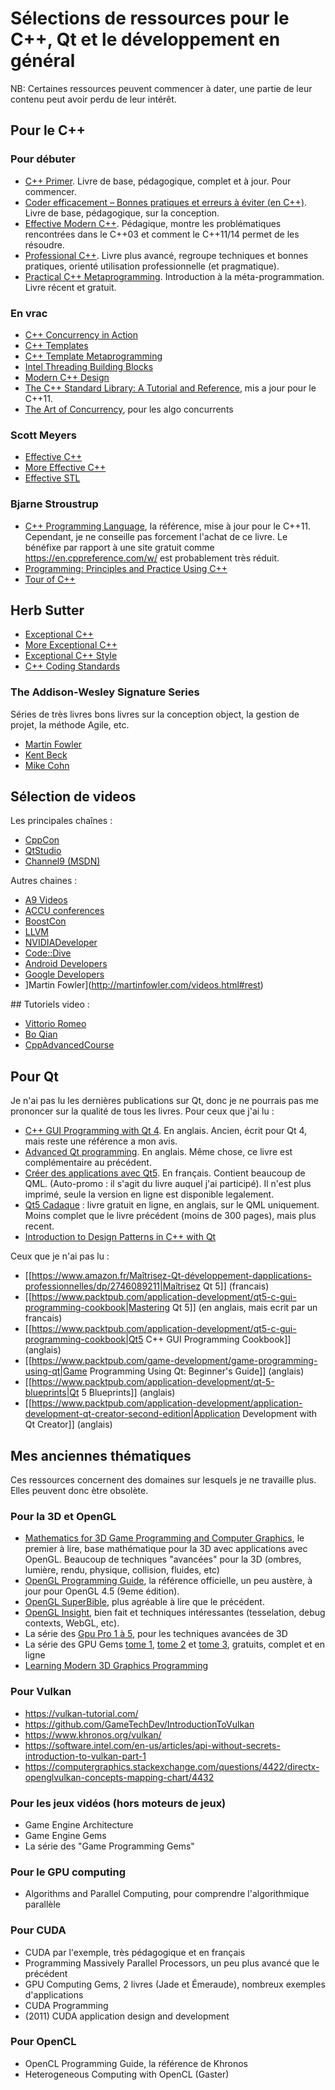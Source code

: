
# Sélections de ressources pour le C++, Qt et le développement en général

NB: Certaines ressources peuvent commencer à dater, une partie de leur contenu peut avoir perdu de leur intérêt.

## Pour le C++

### Pour débuter

  * [C++ Primer](http://www.pearsonhighered.com/educator/product/C-Primer/9780321714114.page). Livre de base, pédagogique, complet et à jour. Pour commencer.
  * [Coder efficacement – Bonnes pratiques et erreurs à éviter (en C++)](http://www.d-booker.fr/programmation-et-langage/157-coder-efficacement.html). Livre de base, pédagogique, sur la conception.
  * [Effective Modern C++](http://shop.oreilly.com/product/0636920033707.do?cmp=af-code-books-video-product_cj_0636920033707_7708709). Pédagique, montre les problématiques rencontrées dans le C++03 et comment le C++11/14 permet de les résoudre.
  * [Professional C++](http://eu.wiley.com/WileyCDA/WileyTitle/productCd-1118858050.html). Livre plus avancé, regroupe techniques et bonnes pratiques, orienté utilisation professionnelle (et pragmatique).
  * [Practical C++ Metaprogramming](http://www.oreilly.com/programming/free/files/practical-c-plus-plus-metaprogramming.pdf). Introduction à la méta-programmation. Livre récent et gratuit.

### En vrac

  * [C++ Concurrency in Action](http://www.manning.com/williams/)
  * [C++ Templates](http://www.pearsonhighered.com/educator/product/C-Templates-The-Complete-Guide/9780201734843.page)
  * [C++ Template Metaprogramming](http://www.pearsonhighered.com/educator/product/C-Template-Metaprogramming-Concepts-Tools-and-Techniques-from-Boost-and-Beyond/9780321227256.page)
  * [Intel Threading Building Blocks](http://shop.oreilly.com/product/9780596514808.do)
  * [Modern C++ Design](http://www.pearsonhighered.com/educator/product/Modern-C-Design-Generic-Programming-and-Design-Patterns-Applied/9780201704310.page)
  * [The C++ Standard Library: A Tutorial and Reference](http://www.amazon.com/The-Standard-Library-Tutorial-Reference/dp/0321623215), mis a jour pour le C++11.
  * [The Art of Concurrency](http://www.amazon.com/The-Art-Concurrency-Parallel-Applications/dp/0596521537), pour les algo concurrents

### Scott Meyers
 
  * [Effective C++](http://www.pearsonhighered.com/educator/product/Effective-C-55-Specific-Ways-to-Improve-Your-Programs-and-Designs/9780321334879.page)
  * [More Effective C++](http://www.pearsonhighered.com/educator/product/More-Effective-C-35-New-Ways-to-Improve-Your-Programs-and-Designs/9780201633719.page)
  * [Effective STL](http://www.pearsonhighered.com/educator/product/Effective-STL-50-Specific-Ways-to-Improve-Your-Use-of-the-Standard-Template-Library/9780201749625.page)

### Bjarne Stroustrup

  * [C++ Programming Language](http://www.pearsonhighered.com/educator/product/C-Programming-Language-hardcover-The/9780321958327.page), la référence, mise à jour pour le C++11. Cependant, je ne conseille pas forcement l'achat de ce livre. Le bénéfixe par rapport à une site gratuit comme https://en.cppreference.com/w/ est probablement très réduit.
  * [Programming: Principles and Practice Using C++](http://www.pearsonhighered.com/educator/product/Programming-Principles-and-Practice-Using-C/9780321992789.page)
  * [Tour of C++](http://www.pearsonhighered.com/educator/product/Tour-of-C-A/9780321958310.page)

## Herb Sutter

  * [Exceptional C++](http://www.pearsonhighered.com/educator/product/Exceptional-C-47-Engineering-Puzzles-Programming-Problems-and-Solutions/9780201615623.page)
  * [More Exceptional C++](http://www.pearsonhighered.com/educator/product/More-Exceptional-C-40-New-Engineering-Puzzles-Programming-Problems-and-Solutions/9780201704341.page)
  * [Exceptional C++ Style](http://www.pearsonhighered.com/educator/product/Exceptional-C-Style-40-New-Engineering-Puzzles-Programming-Problems-and-Solutions/9780201760422.page)
  * [C++ Coding Standards](http://www.pearsonhighered.com/educator/product/C-Coding-Standards-101-Rules-Guidelines-and-Best-Practices/9780321113580.page)

### The Addison-Wesley Signature Series

Séries de très livres bons livres sur la conception object, la gestion de projet, la méthode Agile, etc.

- [Martin Fowler](http://www.informit.com/imprint/series_detail.aspx?st=61419)
- [Kent Beck](http://www.informit.com/imprint/series_detail.aspx?ser=4266306)
- [Mike Cohn](http://www.informit.com/imprint/series_detail.aspx?ser=4255380)

## Sélection de videos

Les principales chaînes :

  * [CppCon](https://www.youtube.com/channel/UCMlGfpWw-RUdWX_JbLCukXg)
  * [QtStudio](https://www.youtube.com/channel/UCsyT1C1M-QoHQREjsixgayQ)
  * [Channel9 (MSDN)](https://channel9.msdn.com/Tags/c++)

Autres chaines :

  * [A9 Videos](https://www.youtube.com/channel/UCYEYhkwzNWRsUkTCpTmChCg)
  * [ACCU conferences](https://www.youtube.com/channel/UCJhay24LTpO1s4bIZxuIqKw/featured)
  * [BoostCon](https://www.youtube.com/channel/UC5e__RG9K3cHrPotPABnrwg)
  * [LLVM](https://www.youtube.com/channel/UCv2_41bSAa5Y_8BacJUZfjQ)
  * [NVIDIADeveloper](https://www.youtube.com/channel/UCBHcMCGaiJhv-ESTcWGJPcw)
  * [Code::Dive](http://codedive.pl/en/previous-events/year-2014/materials/)
  * [Android Developers](https://www.youtube.com/user/androiddevelopers/featured)
  * [Google Developers](https://www.youtube.com/user/GoogleDevelopers)
  * ]Martin Fowler](http://martinfowler.com/videos.html#rest)

## Tutoriels video :

  * [Vittorio Romeo](https://www.youtube.com/user/SuperVictorius/playlists)
  * [Bo Qian](https://www.youtube.com/user/BoQianTheProgrammer/playlists)
  * [CppAdvancedCourse](https://www.youtube.com/user/cppadvancedtopics/videos)

## Pour Qt

Je n'ai pas lu les dernières publications sur Qt, donc je ne pourrais pas me prononcer sur la qualité de tous les livres. 
Pour ceux que j'ai lu :

  * [C++ GUI Programming with Qt 4](https://www.amazon.fr/GUI-Programming-Qt4-Jasmin-Blanchette/dp/0132354160). En anglais. Ancien, écrit pour Qt 4, mais reste une référence a mon avis.
  * [Advanced Qt programming](https://www.amazon.fr/Advanced-Qt-Programming-Creating-Software/dp/0321635906). En anglais. Même chose, ce livre est complémentaire au précédent.
  * [Créer des applications avec Qt5](https://www.amazon.fr/Créer-applications-avec-Qt-essentiels/dp/2822701083). En français. Contient beaucoup de QML. (Auto-promo : il s'agit du livre auquel j'ai participé). Il n'est plus imprimé, seule la version en ligne est disponible legalement.
  * [Qt5 Cadaque](https://qmlbook.github.io/) : livre gratuit en ligne, en anglais, sur le QML uniquement. Moins complet que le livre précédent (moins de 300 pages), mais plus recent.
  * [Introduction to Design Patterns in C++ with Qt](https://www.amazon.fr/Introduction-Design-Patterns-C-Qt/dp/0132826453)

Ceux que je n'ai pas lu :

  * [[https://www.amazon.fr/Maîtrisez-Qt-développement-dapplications-professionnelles/dp/2746089211|Maîtrisez Qt 5]] (francais)
  * [[https://www.packtpub.com/application-development/qt5-c-gui-programming-cookbook|Mastering Qt 5]] (en anglais, mais ecrit par un francais)
  * [[https://www.packtpub.com/application-development/qt5-c-gui-programming-cookbook|Qt5 C++ GUI Programming Cookbook]] (anglais)
  * [[https://www.packtpub.com/game-development/game-programming-using-qt|Game Programming Using Qt: Beginner's Guide]] (anglais)
  * [[https://www.packtpub.com/application-development/qt-5-blueprints|Qt 5 Blueprints]] (anglais)
  * [[https://www.packtpub.com/application-development/application-development-qt-creator-second-edition|Application Development with Qt Creator]] (anglais)

## Mes anciennes thématiques

Ces ressources concernent des domaines sur lesquels je ne travaille plus. Elles peuvent donc ètre obsolète.

### Pour la 3D et OpenGL

  * [Mathematics for 3D Game Programming and Computer Graphics](http://www.mathfor3dgameprogramming.com), le premier à lire, base mathématique pour la 3D avec applications avec OpenGL. Beaucoup de techniques "avancées" pour la 3D (ombres, lumière, rendu, physique, collision, fluides, etc)
  * [OpenGL Programming Guide](http://www.opengl-redbook.com), la référence officielle, un peu austère, à jour pour OpenGL 4.5 (9eme édition).
  * [OpenGL SuperBible](http://www.openglsuperbible.com), plus agréable à lire que le précédent.
  * [OpenGL Insight](http://openglinsights.com), bien fait et techniques intéressantes (tesselation, debug contexts, WebGL, etc).
  * La série des [Gpu Pro 1 à 5](http://gpupro.blogspot.fr), pour les techniques avancées de 3D
  * La série des GPU Gems [tome 1](http://http.developer.nvidia.com/GPUGems/gpugems_pref01.html), [tome 2](http://http.developer.nvidia.com/GPUGems2/gpugems2_frontmatter.html) et [tome 3](http://http.developer.nvidia.com/GPUGems3/gpugems3_pref01.html), gratuits, complet et en ligne
  * [Learning Modern 3D Graphics Programming](http://opengl.datenwolf.net/gltut/html/index.html)

### Pour Vulkan

  * https://vulkan-tutorial.com/
  * https://github.com/GameTechDev/IntroductionToVulkan
  * https://www.khronos.org/vulkan/
  * https://software.intel.com/en-us/articles/api-without-secrets-introduction-to-vulkan-part-1
  * https://computergraphics.stackexchange.com/questions/4422/directx-openglvulkan-concepts-mapping-chart/4432
  
### Pour les jeux vidéos (hors moteurs de jeux)

  * Game Engine Architecture
  * Game Engine Gems
  * La série des "Game Programming Gems"

### Pour le GPU computing

  * Algorithms and Parallel Computing, pour comprendre l'algorithmique parallèle

### Pour CUDA

  * CUDA par l'exemple, très pédagogique et en français
  * Programming Massively Parallel Processors, un peu plus avancé que le précédent
  * GPU Computing Gems, 2 livres (Jade et Émeraude), nombreux exemples d'applications
  * CUDA Programming
  * (2011) CUDA application design and development

### Pour OpenCL

  * OpenCL Programming Guide, la référence de Khronos
  * Heterogeneous Computing with OpenCL (Gaster)
